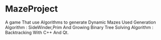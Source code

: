 # MazeProject
A game That use Algorithms to generate Dynamic Mazes
Used Generation Algorithm : SideWinder,Prim And Growing Binary Tree
Solving Algorithm : Backtracking
With C++ And Qt.

